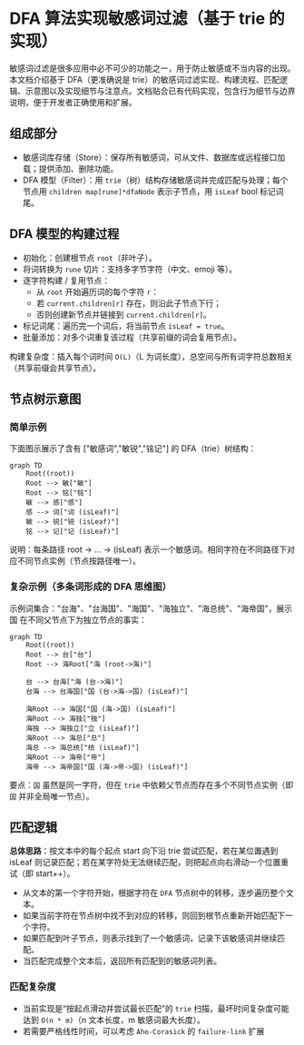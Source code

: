 # DFA 算法实现敏感词过滤（基于 trie 的实现）
敏感词过滤是很多应用中必不可少的功能之一，用于防止敏感或不当内容的出现。本文档介绍基于 DFA（更准确说是 trie）的敏感词过滤实现、构建流程、匹配逻辑、示意图以及实现细节与注意点。文档贴合已有代码实现，包含行为细节与边界说明，便于开发者正确使用和扩展。

## 组成部分
- 敏感词库存储（Store）：保存所有敏感词，可从文件、数据库或远程接口加载；提供添加、删除功能。
- DFA 模型（Filter）：用 `trie`（树）结构存储敏感词并完成匹配与处理；每个节点用 `children map[rune]*dfaNode` 表示子节点，用 `isLeaf` bool 标记词尾。

## DFA 模型的构建过程
- 初始化：创建根节点 `root`（非叶子）。
- 将词转换为 `rune` 切片：支持多字节字符（中文、emoji 等）。
- 逐字符构建 / 复用节点：
  - 从 `root` 开始遍历词的每个字符 `r`：
  - 若 `current.children[r]` 存在，则沿此子节点下行；
  - 否则创建新节点并链接到 `current.children[r]`。
- 标记词尾：遍历完一个词后，将当前节点 `isLeaf = true`。
- 批量添加：对多个词重复该过程（共享前缀的词会复用节点）。

构建复杂度：插入每个词时间 `O(L)`（L 为词长度），总空间与所有词字符总数相关（共享前缀会共享节点）。

## 节点树示意图
### 简单示例
下面图示展示了含有 ["敏感词","敏锐","铭记"] 的 DFA（trie）树结构：
```mermaid
graph TD
    Root((root))
    Root --> 敏["敏"]
    Root --> 铭["铭"]
    敏 --> 感["感"]
    感 --> 词["词 (isLeaf)"]
    敏 --> 锐["锐 (isLeaf)"]
    铭 --> 记["记 (isLeaf)"]
```
说明：每条路径 root -> ... -> (isLeaf) 表示一个敏感词。相同字符在不同路径下对应不同节点实例（节点按路径唯一）。

### 复杂示例（多条词形成的 DFA 思维图）
示例词集合："台海"、"台海国"、"海国"、"海独立"、"海总统"、"海帝国"，展示 国 在不同父节点下为独立节点的事实：

```mermaid
graph TD
    Root((root))
    Root --> 台["台"]
    Root --> 海Root["海 (root->海)"]

    台 --> 台海["海 (台->海)"]
    台海 --> 台海国["国 (台->海->国) (isLeaf)"]

    海Root --> 海国["国 (海->国) (isLeaf)"]
    海Root --> 海独["独"]
    海独 --> 海独立["立 (isLeaf)"]
    海Root --> 海总["总"]
    海总 --> 海总统["统 (isLeaf)"]
    海Root --> 海帝["帝"]
    海帝 --> 海帝国["国 (海->帝->国) (isLeaf)"]
```
要点：`国` 虽然是同一字符，但在 `trie` 中依赖父节点而存在多个不同节点实例（即 `国` 并非全局唯一节点）。

## 匹配逻辑
**总体思路**：按文本中的每个起点 start 向下沿 trie 尝试匹配，若在某位置遇到 isLeaf 则记录匹配；若在某字符处无法继续匹配，则把起点向右滑动一个位置重试（即 start++）。

- 从文本的第一个字符开始，根据字符在 `DFA` 节点树中的转移，逐步遍历整个文本。
- 如果当前字符在节点树中找不到对应的转移，则回到根节点重新开始匹配下一个字符。
- 如果匹配到叶子节点，则表示找到了一个敏感词，记录下该敏感词并继续匹配。
- 当匹配完成整个文本后，返回所有匹配到的敏感词列表。

### 匹配复杂度
- 当前实现是“按起点滑动并尝试最长匹配”的 `trie` 扫描，最坏时间复杂度可能达到 `O(n * m)`（n 文本长度，m 敏感词最大长度）。
- 若需要严格线性时间，可以考虑 `Aho-Corasick` 的 `failure-link` 扩展

